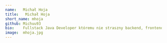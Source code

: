 ```yaml
---
name:   Michał Hoja
title:   Michał Hoja
short_name: mhoja
github: Michuu93
bio:    Fullstack Java Developer któremu nie straszny backend, frontend a nawet devops. Ciągle głodny wiedzy i rozwijający swoje zainteresowania z dziedziny IT. Na co dzień pasjonat motocykli, gitar elektrycznych, tatuaży i dużych kotów.
image:  mhoja.jpg
---
```

